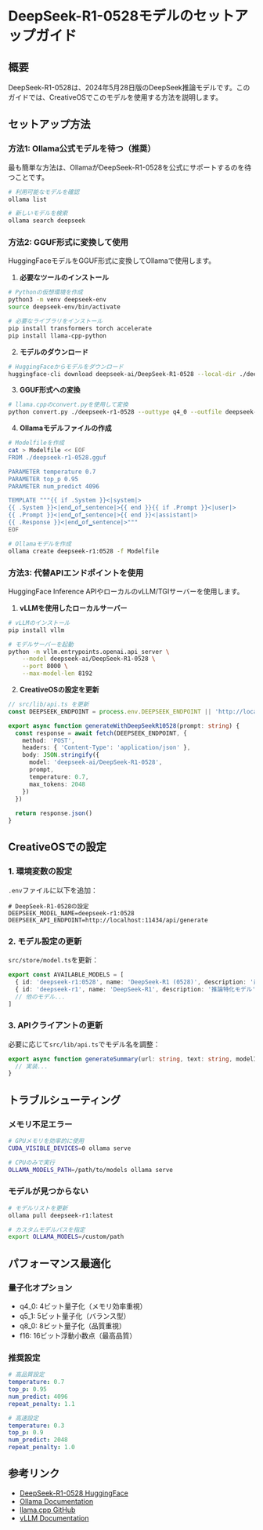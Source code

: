 # DeepSeek-R1-0528モデルのセットアップガイド

## 概要
DeepSeek-R1-0528は、2024年5月28日版のDeepSeek推論モデルです。このガイドでは、CreativeOSでこのモデルを使用する方法を説明します。

## セットアップ方法

### 方法1: Ollama公式モデルを待つ（推奨）
最も簡単な方法は、OllamaがDeepSeek-R1-0528を公式にサポートするのを待つことです。

```bash
# 利用可能なモデルを確認
ollama list

# 新しいモデルを検索
ollama search deepseek
```

### 方法2: GGUF形式に変換して使用
HuggingFaceモデルをGGUF形式に変換してOllamaで使用します。

1. **必要なツールのインストール**
```bash
# Pythonの仮想環境を作成
python3 -m venv deepseek-env
source deepseek-env/bin/activate

# 必要なライブラリをインストール
pip install transformers torch accelerate
pip install llama-cpp-python
```

2. **モデルのダウンロード**
```bash
# HuggingFaceからモデルをダウンロード
huggingface-cli download deepseek-ai/DeepSeek-R1-0528 --local-dir ./deepseek-r1-0528
```

3. **GGUF形式への変換**
```bash
# llama.cppのconvert.pyを使用して変換
python convert.py ./deepseek-r1-0528 --outtype q4_0 --outfile deepseek-r1-0528.gguf
```

4. **Ollamaモデルファイルの作成**
```bash
# Modelfileを作成
cat > Modelfile << EOF
FROM ./deepseek-r1-0528.gguf

PARAMETER temperature 0.7
PARAMETER top_p 0.95
PARAMETER num_predict 4096

TEMPLATE """{{ if .System }}<|system|>
{{ .System }}<|end▁of▁sentence|>{{ end }}{{ if .Prompt }}<|user|>
{{ .Prompt }}<|end▁of▁sentence|>{{ end }}<|assistant|>
{{ .Response }}<|end▁of▁sentence|>"""
EOF

# Ollamaモデルを作成
ollama create deepseek-r1:0528 -f Modelfile
```

### 方法3: 代替APIエンドポイントを使用
HuggingFace Inference APIやローカルのvLLM/TGIサーバーを使用します。

1. **vLLMを使用したローカルサーバー**
```bash
# vLLMのインストール
pip install vllm

# モデルサーバーを起動
python -m vllm.entrypoints.openai.api_server \
    --model deepseek-ai/DeepSeek-R1-0528 \
    --port 8000 \
    --max-model-len 8192
```

2. **CreativeOSの設定を更新**
```typescript
// src/lib/api.ts を更新
const DEEPSEEK_ENDPOINT = process.env.DEEPSEEK_ENDPOINT || 'http://localhost:8000/v1/completions'

export async function generateWithDeepSeekR10528(prompt: string) {
  const response = await fetch(DEEPSEEK_ENDPOINT, {
    method: 'POST',
    headers: { 'Content-Type': 'application/json' },
    body: JSON.stringify({
      model: 'deepseek-ai/DeepSeek-R1-0528',
      prompt,
      temperature: 0.7,
      max_tokens: 2048
    })
  })
  
  return response.json()
}
```

## CreativeOSでの設定

### 1. 環境変数の設定
`.env`ファイルに以下を追加：
```env
# DeepSeek-R1-0528の設定
DEEPSEEK_MODEL_NAME=deepseek-r1:0528
DEEPSEEK_API_ENDPOINT=http://localhost:11434/api/generate
```

### 2. モデル設定の更新
`src/store/model.ts`を更新：
```typescript
export const AVAILABLE_MODELS = [
  { id: 'deepseek-r1:0528', name: 'DeepSeek-R1 (0528)', description: '最新の推論特化モデル' },
  { id: 'deepseek-r1', name: 'DeepSeek-R1', description: '推論特化モデル' },
  // 他のモデル...
]
```

### 3. APIクライアントの更新
必要に応じて`src/lib/api.ts`でモデル名を調整：
```typescript
export async function generateSummary(url: string, text: string, modelId: string = 'deepseek-r1:0528') {
  // 実装...
}
```

## トラブルシューティング

### メモリ不足エラー
```bash
# GPUメモリを効率的に使用
CUDA_VISIBLE_DEVICES=0 ollama serve

# CPUのみで実行
OLLAMA_MODELS_PATH=/path/to/models ollama serve
```

### モデルが見つからない
```bash
# モデルリストを更新
ollama pull deepseek-r1:latest

# カスタムモデルパスを指定
export OLLAMA_MODELS=/custom/path
```

## パフォーマンス最適化

### 量子化オプション
- q4_0: 4ビット量子化（メモリ効率重視）
- q5_1: 5ビット量子化（バランス型）
- q8_0: 8ビット量子化（品質重視）
- f16: 16ビット浮動小数点（最高品質）

### 推奨設定
```yaml
# 高品質設定
temperature: 0.7
top_p: 0.95
num_predict: 4096
repeat_penalty: 1.1

# 高速設定
temperature: 0.3
top_p: 0.9
num_predict: 2048
repeat_penalty: 1.0
```

## 参考リンク
- [DeepSeek-R1-0528 HuggingFace](https://huggingface.co/deepseek-ai/DeepSeek-R1-0528)
- [Ollama Documentation](https://ollama.ai/docs)
- [llama.cpp GitHub](https://github.com/ggerganov/llama.cpp)
- [vLLM Documentation](https://vllm.readthedocs.io/)